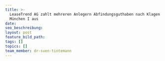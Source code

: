 ```yaml
---
title: >-
  LeaseTrend AG zahlt mehreren Anlegern Abfindungsguthaben nach Klagen vor LG
  München I aus
date:
seo_beschreibung:
layout: post
feature_bild_path:
tags: []
topics: []
team_member: dr-sven-tintemann
---
```

